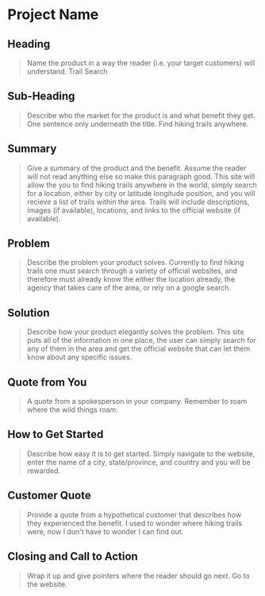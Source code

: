 # Project Name #

<!-- 
> This material was originally posted [here](http://www.quora.com/What-is-Amazons-approach-to-product-development-and-product-management). It is reproduced here for posterities sake.

There is an approach called "working backwards" that is widely used at Amazon. They work backwards from the customer, rather than starting with an idea for a product and trying to bolt customers onto it. While working backwards can be applied to any specific product decision, using this approach is especially important when developing new products or features.

For new initiatives a product manager typically starts by writing an internal press release announcing the finished product. The target audience for the press release is the new/updated product's customers, which can be retail customers or internal users of a tool or technology. Internal press releases are centered around the customer problem, how current solutions (internal or external) fail, and how the new product will blow away existing solutions.

If the benefits listed don't sound very interesting or exciting to customers, then perhaps they're not (and shouldn't be built). Instead, the product manager should keep iterating on the press release until they've come up with benefits that actually sound like benefits. Iterating on a press release is a lot less expensive than iterating on the product itself (and quicker!).

If the press release is more than a page and a half, it is probably too long. Keep it simple. 3-4 sentences for most paragraphs. Cut out the fat. Don't make it into a spec. You can accompany the press release with a FAQ that answers all of the other business or execution questions so the press release can stay focused on what the customer gets. My rule of thumb is that if the press release is hard to write, then the product is probably going to suck. Keep working at it until the outline for each paragraph flows. 

Oh, and I also like to write press-releases in what I call "Oprah-speak" for mainstream consumer products. Imagine you're sitting on Oprah's couch and have just explained the product to her, and then you listen as she explains it to her audience. That's "Oprah-speak", not "Geek-speak".

Once the project moves into development, the press release can be used as a touchstone; a guiding light. The product team can ask themselves, "Are we building what is in the press release?" If they find they're spending time building things that aren't in the press release (overbuilding), they need to ask themselves why. This keeps product development focused on achieving the customer benefits and not building extraneous stuff that takes longer to build, takes resources to maintain, and doesn't provide real customer benefit (at least not enough to warrant inclusion in the press release).
 -->

## Heading ##
  > Name the product in a way the reader (i.e. your target customers) will understand.
  Trail Search

## Sub-Heading ##
  > Describe who the market for the product is and what benefit they get. One sentence only underneath the title.
  Find hiking trails anywhere.

## Summary ##
  > Give a summary of the product and the benefit. Assume the reader will not read anything else so make this paragraph good.
  This site will allow the you to find hiking trails anywhere in the world, simply search for a location, either by city or latitude longitude position, and you will recieve a list of trails within the area. Trails will include descriptions, images (if available), locations, and links to the official website (if available).

## Problem ##
  > Describe the problem your product solves.
  Currently to find hiking trails one must search through a variety of official websites, and therefore must already
  know the either the location already, the agency that takes care of the area, or rely on a google search.

## Solution ##
  > Describe how your product elegantly solves the problem.
  This site puts all of the information in one place, the user can simply search for any of them in the area and 
  get the official website that can let them know about any specific issues.

## Quote from You ##
  > A quote from a spokesperson in your company.
  Remember to roam where the wild things roam.

## How to Get Started ##
  > Describe how easy it is to get started.
  Simply navigate to the website, enter the name of a city, state/province, and country and you will be rewarded.

## Customer Quote ##
  > Provide a quote from a hypothetical customer that describes how they experienced the benefit.
  I used to wonder where hiking trails were, now I don't have to wonder I can find out.

## Closing and Call to Action ##
  > Wrap it up and give pointers where the reader should go next.
  Go to the website.	

